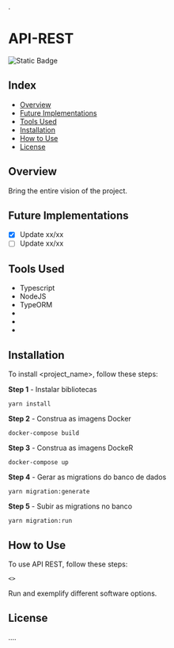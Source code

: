 .

# API-REST

![Static Badge](https://img.shields.io/badge/Situa%C3%A7%C3%A3o%20-%20Em%20desenvolvimento%20-%20?color=blue)

## Index

- [Overview](#overview)
- [Future Implementations](#future-implementations)
- [Tools Used](#tools-used)
- [Installation](#installation)
- [How to Use](#how-to-use)
- [License](#license)

## Overview

Bring the entire vision of the project.

## Future Implementations

- [x] Update xx/xx
- [ ] Update xx/xx

## Tools Used

- Typescript
- NodeJS
- TypeORM
-
-
-

## Installation

To install <project_name>, follow these steps:

**Step 1** - Instalar bibliotecas

```
yarn install
```

**Step 2** - Construa as imagens Docker

```
docker-compose build
```

**Step 3** - Construa as imagens DockeR

```
docker-compose up
```

**Step 4** - Gerar as migrations do banco de dados

```
yarn migration:generate
```

**Step 5** - Subir as migrations no banco

```
yarn migration:run
```

## How to Use

To use API REST, follow these steps:

```
<>
```

Run and exemplify different software options.

## License

....
